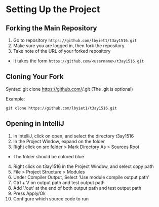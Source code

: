 # Setting Up the Project

## Forking the Main Repository
1. Go to repository `https://github.com/lbyiet1/t3ay1516.git`
2. Make sure you are logged in, then fork the repository
3. Take note of the URL of your forked repository
  * It takes the form `https://github.com/<username>/t3ay1516.git`

## Cloning Your Fork
Syntax:
git clone https://github.com/<username>/<repo-name>.git
(The .git is optional)

Example:
```
git clone https://github.com/lbyiet1/t3ay1516.git
```

## Opening in IntelliJ
1. In IntelliJ, click on open, and select the directory t3ay1516
2. In the Project Window, expand on the folder
3. Right click on src folder > Mark Directory As > Sources Root
  * The folder should be colored blue
4. Right click on t3ay1516 in the Project Window, and select copy path
5. File > Project Structure > Modules
  1. Under Compiler Output, Select 'Use module compile output path'
  2. Ctrl + V on output path and test output path
  3. Add '/out' at the end of both output path and test output path
  4. Press Apply/Ok
6. Configure which source code to run